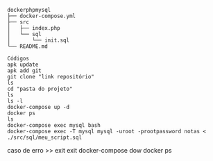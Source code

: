 ```
dockerphpmysql
├── docker-compose.yml
├── src
│   ├── index.php
│   └── sql
│       └── init.sql
└── README.md
```

```
Códigos 
apk update
apk add git
git clone "link repositório"
ls
cd "pasta do projeto"
ls 
ls -l
docker-compose up -d
docker ps
ls
docker-compose exec mysql bash
docker-compose exec -T mysql mysql -uroot -prootpassword notas < ./src/sql/meu_script.sql
```
caso de erro >> 
  exit 
  exit 
  docker-compose dow
  docker ps
